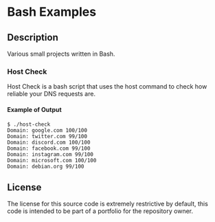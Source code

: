 # Bash Examples

## Description
Various small projects written in Bash.

### Host Check
Host Check is a bash script that uses the host command to check how reliable your DNS requests are.

#### Example of Output
````
$ ./host-check
Domain: google.com 100/100
Domain: twitter.com 99/100
Domain: discord.com 100/100
Domain: facebook.com 99/100
Domain: instagram.com 99/100
Domain: microsoft.com 100/100
Domain: debian.org 99/100
````

## License
The license for this source code is extremely restrictive by default, this code is intended to be part of a portfolio for the repository owner.
